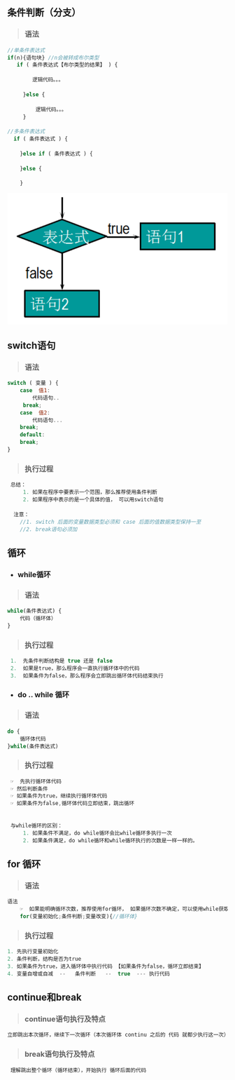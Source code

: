 

## 条件判断（分支）

> ### 语法

```javascript
//单条件表达式
if(n){语句块} //n会被转成布尔类型
   if ( 条件表达式【布尔类型的结果】 ) { 
       
   	    逻辑代码。。。
       
     }else {
       
         逻辑代码。。。
     } 

//多条件表达式
  if ( 条件表达式 ) {
    
	}else if ( 条件表达式 ) {
    
    }else {
        
    }
```

![1532487264119](assets/1532487264119.png)



## switch语句

> ### 语法

```javascript
switch ( 变量 ) {
    case  值1:
        代码语句..
     break;
    case  值2:
        代码语句...
    break;
    default:    
    break;
}
```

> ### 执行过程

```javascript
 总结：
	 1. 如果在程序中要表示一个范围，那么推荐使用条件判断
     2. 如果程序中表示的是一个具体的值， 可以用switch语句
     
  注意：
	//1. switch 后面的变量数据类型必须和 case 后面的值数据类型保持一至
	//2. break语句必须加
```

## 循环

- ### while循环

> ### 语法

```javascript
while(条件表达式) {
    代码（循环体）
}
```

> ### 执行过程

```javascript
 1.  先条件判断结构是 true 还是 false
 2.  如果是true，那么程序会一直执行循环体中的代码
 3.  如果条件为false，那么程序会立即跳出循环体代码结束执行
```

- ### do .. while 循环


> ### 语法

```javascript
do {
    循环体代码
}while(条件表达式)
```

> ### 执行过程

```javascript
 ☞  先执行循环体代码
 ☞ 然后判断条件
 ☞ 如果条件为true，继续执行循环体代码
 ☞ 如果条件为false,循环体代码立即结束，跳出循环


 与while循环的区别：
 	 1. 如果条件不满足，do while循环会比while循环多执行一次
     2. 如果条件满足，do while循环和while循环执行的次数是一样一样的。
```

## for 循环

> ### 语法

```javascript
语法
    ☞  如果能明确循环次数，推荐使用for循环， 如果循环次数不确定，可以使用while获取do while循环
    for(变量初始化;条件判断;变量改变){//循环体}
```

> ### 执行过程

```javascript
1. 先执行变量初始化
2. 条件判断，结构是否为true
3. 如果条件为true，进入循环体中执行代码 【如果条件为false，循环立即结束】
4. 变量自增或自减  --   条件判断   --  true  --- 执行代码
```

## continue和break

> ### continue语句执行及特点

```javascript
立即跳出本次循环，继续下一次循环（本次循环体 continu 之后的 代码 就都少执行这一次）
```

> ### break语句执行及特点

```javascript
 理解跳出整个循环（循环结束），开始执行 循环后面的代码
```

 

